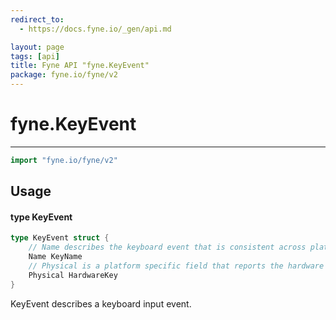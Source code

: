 ```yaml
---
redirect_to:
  - https://docs.fyne.io/_gen/api.md

layout: page
tags: [api]
title: Fyne API "fyne.KeyEvent"
package: fyne.io/fyne/v2
---
```

# fyne.KeyEvent
---
```go
import "fyne.io/fyne/v2"
```

## Usage

#### type KeyEvent

```go
type KeyEvent struct {
	// Name describes the keyboard event that is consistent across platforms.
	Name KeyName
	// Physical is a platform specific field that reports the hardware information of physical keyboard events.
	Physical HardwareKey
}
```

KeyEvent describes a keyboard input event.
